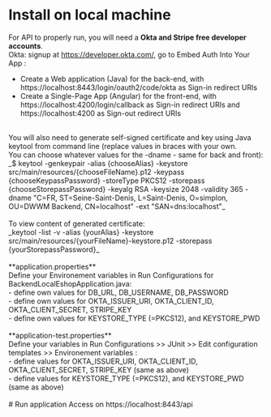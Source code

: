 # Install on local machine
For API to properly run, you will need a **Okta and Stripe free developer accounts**.<br/>
Okta: signup at https://developer.okta.com/, go to Embed Auth Into Your App :<br/>
- Create a Web application (Java) for the back-end, with https://localhost:8443/login/oauth2/code/okta as Sign-in redirect URIs<br/>
- Create a Single-Page App (Angular) for the front-end, with https://localhost:4200/login/callback as Sign-in redirect URIs and
https://localhost:4200 as Sign-out redirect URIs<br/>
<br/>
You will also need to generate self-signed certificate and key using Java keytool from command line (replace values in braces with your own.<br/>
You can choose whatever values for the -dname - same for back and front):<br/>
_$ keytool -genkeypair -alias {chooseAlias} -keystore src/main/resources/{chooseFileName}.p12 -keypass {chooseKeypassPassword} -storeType PKCS12
-storepass {chooseStorepassPassword} -keyalg RSA -keysize 2048 -validity 365
-dname "C=FR, ST=Seine-Saint-Denis, L=Saint-Denis, O=simplon, OU=DWWM Backend, CN=localhost" -ext "SAN=dns:localhost"_<br/>
<br/>
To view content of generated certificate:<br/>
_keytool -list -v -alias {yourAlias} -keystore src/main/resources/{yourFileName}-keystore.p12 -storepass {yourStorepassPassword}_<br/>
<br/>
**application.properties**<br/>
Define your Environement variables in Run Configurations for BackendLocalEshopApplication.java:<br/>
- define own values for DB_URL, DB_USERNAME, DB_PASSWORD<br/>
- define own values for OKTA_ISSUER_URI, OKTA_CLIENT_ID, OKTA_CLIENT_SECRET, STRIPE_KEY<br/>
- define own values for KEYSTORE_TYPE (=PKCS12), and KEYSTORE_PWD<br/>
<br/>
**application-test.properties**<br/>
Define your variables in Run Configurations >> JUnit >> Edit configuration templates >> Environement variables :<br/>
- define values for OKTA_ISSUER_URI, OKTA_CLIENT_ID, OKTA_CLIENT_SECRET, STRIPE_KEY (same as above)<br/>
- define values for KEYSTORE_TYPE (=PKCS12), and KEYSTORE_PWD (same as above)<br/>
<br/>
# Run application
Access on https://localhost:8443/api
